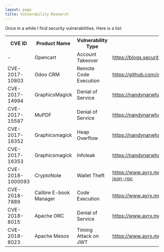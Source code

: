 ```yaml
---
layout: page
title: Vulnerability Research
---
```


Once in a while I find security vulnerabilities. Here is a list:

<table>
    <tr>
        <th>CVE ID</th>
        <th>Product Name</th>
        <th>Vulnerability Type</th>
        <th>Link</th>
    </tr>
    <tr>
        <td>-</td>
        <td>Opencart</td>
        <td>Account Takeover</td>
        <td><a href="https://blogs.securiteam.com/index.php/archives/3022">
            https://blogs.securiteam.com/index.php/archives/3022
        </a></td>
    </tr>
    <tr>
        <td>CVE-2017-10803</td>
        <td>Odoo CRM</td>
        <td>Remote Code Execution</td>
        <td><a href="https://github.com/odoo/odoo/issues/17898">
            https://github.com/odoo/odoo/issues/17898
        </a></td>
    </tr>
    <tr>
        <td>CVE-2017-14994</td>
        <td>GraphicsMagick</td>
        <td>Denial of Service</td>
        <td><a href="https://nandynarwhals.org/CVE-2017-14994/">
            https://nandynarwhals.org/CVE-2017-14994/
        </a></td>
    </tr>
    <tr>
        <td>CVE-2017-15587</td>
        <td>MuPDF</td>
        <td>Denial of Service</td>
        <td><a href="https://nandynarwhals.org/CVE-2017-15587/">
            https://nandynarwhals.org/CVE-2017-15587/
        </a></td>
    </tr>
    <tr>
        <td>CVE-2017-16352</td>
        <td>Graphicsmagick</td>
        <td>Heap Overflow</td>
        <td><a href="https://nandynarwhals.org/CVE-2017-16352/">
            https://nandynarwhals.org/CVE-2017-16352/
        </a></td>
    </tr>
    <tr>
        <td>CVE-2017-16353</td>
        <td>Graphicsmagick</td>
        <td>Infoleak</td>
        <td><a href="https://nandynarwhals.org/CVE-2017-16353/">
            https://nandynarwhals.org/CVE-2017-16353/
        </a></td>
    </tr>
    <tr>
        <td>CVE-2018-1000093</td>
        <td>CryptoNote</td>
        <td>Wallet Theft</td>
        <td><a href="/cryptonote-unauthenticated-json-rpc">
	    https://www.ayrx.me/cryptonote-unauthenticated-json-rpc
        </a></td>
    </tr>
    <tr>
        <td>CVE-2018-7889</td>
        <td>Calibre E-book Manager</td>
        <td>Code Execution</td>
        <td><a href="/CVE-2018-7889">
	    https://www.ayrx.me/CVE-2018-7889
        </a></td>
    </tr>
    <tr>
        <td>CVE-2018-8015</td>
        <td>Apache ORC</td>
        <td>Denial of Service</td>
        <td><a href="/CVE-2018-8015">
	    https://www.ayrx.me/CVE-2018-8015
        </a></td>
    </tr>
    <tr>
        <td>CVE-2018-8023</td>
        <td>Apache Mesos</td>
        <td>Timing Attack on JWT</td>
        <td><a href="/CVE-2018-8023">
	    https://www.ayrx.me/CVE-2018-8023
        </a></td>
    </tr>
</table>
